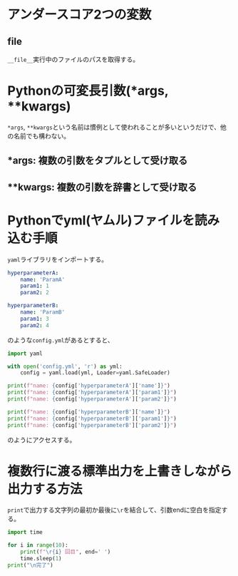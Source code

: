 # アンダースコア2つの変数
## __file__
`__file__`実行中のファイルのパスを取得する。


# Pythonの可変長引数(*args, **kwargs)
`*args`, `**kwargs`という名前は慣例として使われることが多いというだけで、他の名前でも構わない。

## *args: 複数の引数をタプルとして受け取る
## **kwargs: 複数の引数を辞書として受け取る


# Pythonでyml(ヤムル)ファイルを読み込む手順
`yaml`ライブラリをインポートする。
```yaml:config.yml
hyperparameterA:
    name: 'ParamA'
    param1: 1
    param2: 2

hyperparameterB:
    name: 'ParamB'
    param1: 3
    param2: 4
```

のような`config.yml`があるとすると、

```python:test.py
import yaml

with open('config.yml', 'r') as yml:
    config = yaml.load(yml, Loader=yaml.SafeLoader)

print(f"name: {config['hyperparameterA']['name']}")
print(f"name: {config['hyperparameterA']['param1']}")
print(f"name: {config['hyperparameterA']['param2']}")

print(f"name: {config['hyperparameterB']['name']}")
print(f"name: {config['hyperparameterB']['param1']}")
print(f"name: {config['hyperparameterB']['param2']}")

```

のようにアクセスする。

# 複数行に渡る標準出力を上書きしながら出力する方法
`print`で出力する文字列の最初か最後に`\r`を結合して、引数endに空白を指定する。

```python
import time

for i in range(10):
    print(f"\r{i} 回目", end=' ')
    time.sleep(1)
print("\n完了")
```
